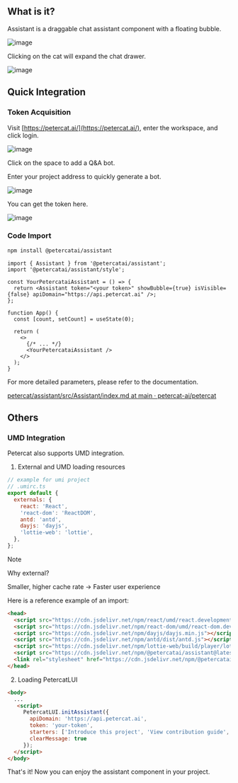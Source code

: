  ## What is it?

Assistant is a draggable chat assistant component with a floating bubble.

![image](https://github.com/user-attachments/assets/abb03434-792a-4b19-b88e-a6e91d60eb92)

Clicking on the cat will expand the chat drawer.

![image](https://github.com/user-attachments/assets/4d396121-ca2d-42ab-828b-80f4a529e278)

## Quick Integration

### Token Acquisition

Visit [https://petercat.ai/](https://petercat.ai/), enter the workspace, and click login.

![image](https://github.com/user-attachments/assets/35bb6659-8a8d-4894-ae4a-4869bffd9967)

Click on the space to add a Q&A bot.

Enter your project address to quickly generate a bot.

![image](https://github.com/user-attachments/assets/4aac8b0f-52ce-4198-b4d5-90afbfbd6fed)

You can get the token here.

![image](https://github.com/user-attachments/assets/36d8132a-23ed-4582-b45b-94ac9b15f34d)

### Code Import

```zsh
npm install @petercatai/assistant
```

```tsx
import { Assistant } from '@petercatai/assistant';
import '@petercatai/assistant/style';

const YourPetercataiAssistant = () => {
  return <Assistant token="<your token>" showBubble={true} isVisible={false} apiDomain="https://api.petercat.ai" />;
};

function App() {
  const [count, setCount] = useState(0);

  return (
    <>
      {/* ... */}
      <YourPetercataiAssistant />
    </>
  );
}
```

For more detailed parameters, please refer to the documentation.

[petercat/assistant/src/Assistant/index.md at main · petercat-ai/petercat](https://github.com/petercat-ai/petercat/blob/main/assistant/src/Assistant/index.md#api)

## Others

### UMD Integration

Petercat also supports UMD integration.

1. External and UMD loading resources

```js
// example for umi project
// .umirc.ts
export default {
  externals: {
    react: 'React',
    'react-dom': 'ReactDOM',
    antd: 'antd',
    dayjs: 'dayjs',
    'lottie-web': 'lottie',
  },
};
```

> [!NOTE]
> Why external?
>
> Smaller, higher cache rate -> Faster user experience

Here is a reference example of an import:

```html
<head>
  <script src="https://cdn.jsdelivr.net/npm/react/umd/react.development.js"></script>
  <script src="https://cdn.jsdelivr.net/npm/react-dom/umd/react-dom.development.js"></script>
  <script src="https://cdn.jsdelivr.net/npm/dayjs/dayjs.min.js"></script>
  <script src="https://cdn.jsdelivr.net/npm/antd/dist/antd.js"></script>
  <script src="https://cdn.jsdelivr.net/npm/lottie-web/build/player/lottie.js"></script>
  <script src="https://cdn.jsdelivr.net/npm/@petercatai/assistant@latest/dist/umd/assistant.min.js"></script>
  <link rel="stylesheet" href="https://cdn.jsdelivr.net/npm/@petercatai/assistant@latest/dist/umd/assistant.min.css">
</head>
```

2. Loading PetercatLUI

```html
<body>
  ...
   <script>
     PetercatLUI.initAssistant({
       apiDomain: 'https://api.petercat.ai',
       token: 'your-token',
       starters: ['Introduce this project', 'View contribution guide', 'How can I get started quickly'],
       clearMessage: true
     });
  </script>
</body>
```

That's it! Now you can enjoy the assistant component in your project.  
